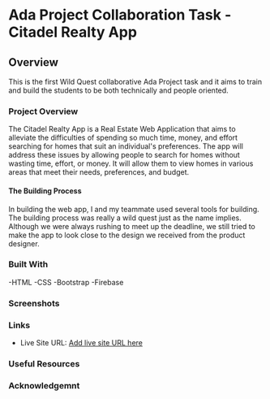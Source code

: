 # Ada Project Collaboration Task - Citadel Realty App

## Overview
This is the first Wild Quest collaborative Ada Project task and it aims to train and build the students to be both technically and people oriented.


### Project Overview

The Citadel Realty App is a Real Estate Web Application that aims to alleviate the difficulties of spending so much time, money, and effort searching for homes that suit an individual's preferences.
The app will address these issues by allowing people to search for homes without wasting time, effort, or money. It will allow them to view homes in various areas that meet their needs, preferences, and budget.

#### The Building Process
In building the web app, I and my teammate used several tools for building. The building process was really a wild quest just as the name implies. Although we were always rushing to meet up the deadline, we still tried to make the app to look close to the design we received from the product designer.

### Built With
-HTML
-CSS
-Bootstrap
-Firebase
### Screenshots


### Links

-  Live Site URL: [Add live site URL here](https://citadel-realty-app.netlify.app/)


### Useful Resources


### Acknowledgemnt
